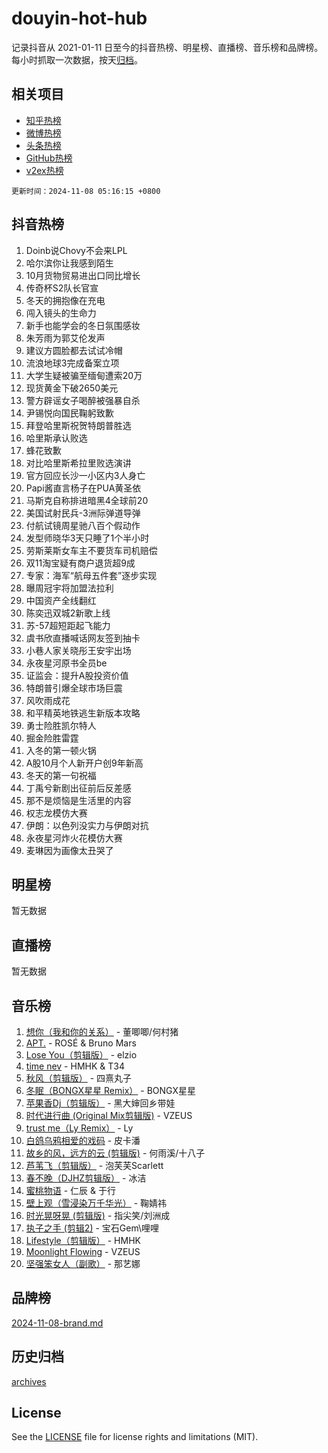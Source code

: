# douyin-hot-hub

记录抖音从 2021-01-11 日至今的抖音热榜、明星榜、直播榜、音乐榜和品牌榜。每小时抓取一次数据，按天[归档](archives)。

## 相关项目

- [知乎热榜](https://github.com/lonnyzhang423/zhihu-hot-hub)
- [微博热榜](https://github.com/lonnyzhang423/weibo-hot-hub)
- [头条热榜](https://github.com/lonnyzhang423/toutiao-hot-hub)
- [GitHub热榜](https://github.com/lonnyzhang423/github-hot-hub)
- [v2ex热榜](https://github.com/lonnyzhang423/v2ex-hot-hub)


`更新时间：2024-11-08 05:16:15 +0800`

## 抖音热榜

1. Doinb说Chovy不会来LPL
1. 哈尔滨你让我感到陌生
1. 10月货物贸易进出口同比增长
1. 传奇杯S2队长官宣
1. 冬天的拥抱像在充电
1. 闯入镜头的生命力
1. 新手也能学会的冬日氛围感妆
1. 朱芳雨为郭艾伦发声
1. 建议方圆脸都去试试冷帽
1. 流浪地球3完成备案立项
1. 大学生疑被骗至缅甸遭索20万
1. 现货黄金下破2650美元
1. 警方辟谣女子喝醉被强暴自杀
1. 尹锡悦向国民鞠躬致歉
1. 拜登哈里斯祝贺特朗普胜选
1. 哈里斯承认败选
1. 蜂花致歉
1. 对比哈里斯希拉里败选演讲
1. 官方回应长沙一小区内3人身亡
1. Papi酱直言杨子在PUA黄圣依
1. 马斯克自称排进暗黑4全球前20
1. 美国试射民兵-3洲际弹道导弹
1. 付航试镜周星驰八百个假动作
1. 发型师晓华3天只睡了1个半小时
1. 劳斯莱斯女车主不要货车司机赔偿
1. 双11淘宝疑有商户退货超9成
1. 专家：海军“航母五件套”逐步实现
1. 曝周冠宇将加盟法拉利
1. 中国资产全线翻红
1. 陈奕迅双城2新歌上线
1. 苏-57超短距起飞能力
1. 虞书欣直播喊话网友签到抽卡
1. 小巷人家关晓彤王安宇出场
1. 永夜星河原书全员be
1. 证监会：提升A股投资价值
1. 特朗普引爆全球市场巨震
1. 风吹雨成花
1. 和平精英地铁逃生新版本攻略
1. 勇士险胜凯尔特人
1. 掘金险胜雷霆
1. 入冬的第一顿火锅
1. A股10月个人新开户创9年新高
1. 冬天的第一句祝福
1. 丁禹兮新剧出征前后反差感
1. 那不是烦恼是生活里的内容
1. 权志龙模仿大赛
1. 伊朗：以色列没实力与伊朗对抗
1. 永夜星河炸火花模仿大赛
1. 麦琳因为画像太丑哭了

## 明星榜

暂无数据

## 直播榜

暂无数据

## 音乐榜

1. [想你（我和你的关系）](https://sf5-hl-cdn-tos.douyinstatic.com/obj/tos-cn-ve-2774/o8QxhcOBDYYX0zqKCjFVQXZ3RBffnRBQEogitG) - 董唧唧/何村猪
1. [APT.](https://sf5-hl-cdn-tos.douyinstatic.com/obj/tos-cn-ve-2774/oUIcRnUtZBV1JgZtxIMCAiiBSVBSEEOCFfkeMQ) - ROSÉ & Bruno Mars
1. [Lose You（剪辑版）](https://sf5-hl-cdn-tos.douyinstatic.com/obj/tos-cn-ve-2774/og9yxQxAWI86iBNr9ojBFMoWTIvDZZb8HwiGY) - elzio
1. [time nev](https://sf5-hl-cdn-tos.douyinstatic.com/obj/tos-cn-ve-2774/oc6aICzpzBCWrhCvDVi2AZmQLt0gIBxfMEfd6i) - HMHK & T34
1. [秋风（剪辑版）](https://sf5-hl-cdn-tos.douyinstatic.com/obj/tos-cn-ve-2774/ocGaU84LfAfzMd2wbXdQFpCGhBiXg82JNMRRie) - 四熹丸子
1. [冬眠（BONGX星星 Remix）](https://sf3-cdn-tos.douyinstatic.com/obj/tos-cn-ve-2774/oMCfFFoE3LwQ7agAgOIG4ieExqkeAsxNBEkLdz) - BONGX星星
1. [苹果香Dj（剪辑版）](https://sf5-hl-cdn-tos.douyinstatic.com/obj/tos-cn-ve-2774/oEeIEQbYGAOspCTRAIeYF4Ok8LgZ8NBaRe4ztR) - 黑大婶回乡带娃
1. [时代进行曲 (Original Mix剪辑版)](https://sf5-hl-cdn-tos.douyinstatic.com/obj/tos-cn-ve-2774/oYrssziLdrtiW6cKABM8n5Vfc2xwXiIBInoAkn) - VZEUS
1. [trust me（Ly Remix）](https://sf5-hl-cdn-tos.douyinstatic.com/obj/tos-cn-ve-2774/oUo1M8fz5AfmMSExABQQKFE0eCMWgsiccfqrMA) - Ly
1. [白鸽乌鸦相爱的戏码](https://sf5-hl-cdn-tos.douyinstatic.com/obj/tos-cn-ve-2774/oMVVEf6eDAOmFtNtCsEqKpIorBDM8Nkg6TZRqC) - 皮卡潘
1. [故乡的风，远方的云 (剪辑版)](https://sf5-hl-cdn-tos.douyinstatic.com/obj/tos-cn-ve-2774/ooPEdiZMrAAWisczq1WXoZYGU6GxII2UUBvYI) - 何雨溪/十八子
1. [芦苇飞（剪辑版）](https://sf5-hl-cdn-tos.douyinstatic.com/obj/tos-cn-ve-2774/ok3IaChjEFFoK3FAMzXDEgfpeE6Al3Nv2BnfCW) - 泡芙芙Scarlett
1. [春不晚（DJHZ剪辑版）](https://sf5-hl-cdn-tos.douyinstatic.com/obj/tos-cn-ve-2774/osEZa7YZ6wNo9QDABgfGFaCQKRQTNafsBJDnKt) - 冰洁
1. [蜜桃物语](https://sf3-cdn-tos.douyinstatic.com/obj/tos-cn-ve-2774/oIhOSCZtIACtYU4XQkngiW9kCBfVD1Fz9IYeqL) - 仁辰 & 于行
1. [壁上观（雪浸染万千华光）](https://sf5-hl-cdn-tos.douyinstatic.com/obj/tos-cn-ve-2774/ocIizBMxWi8vA8UdAMIYdYCjgBB5Z3WZWxrvY) - 鞠婧祎
1. [时光晃呀晃 (剪辑版)](https://sf5-hl-cdn-tos.douyinstatic.com/obj/tos-cn-ve-2774/o8ACeQem3gwI1x3GIYGAfKG0LJebKFRJDwRwyW) - 指尖笑/刘洲成
1. [执子之手 (剪辑2)](https://sf5-hl-cdn-tos.douyinstatic.com/obj/tos-cn-ve-2774/oUoZLQjCc31XzqsBnBQUNgeKtYPBcgbFDwtfcu) - 宝石Gem\哩哩
1. [Lifestyle（剪辑版）](https://sf5-hl-cdn-tos.douyinstatic.com/obj/tos-cn-ve-2774/owfqGgjwG3V5lCLaAIezFMeg3LtuKNBaZKgzPV) - HMHK
1. [Moonlight Flowing](https://sf3-cdn-tos.douyinstatic.com/obj/tos-cn-ve-2774/oopZsCtRnQgOhEYmv9FfBBgwmeaQmWQQZED9tN) - VZEUS
1. [坚强笨女人（副歌）](https://sf6-cdn-tos.douyinstatic.com/obj/tos-cn-ve-2774/ospNInQiZvGWyBVg5zkNsAMct5uJIg1CrZiPL) - 那艺娜

## 品牌榜

[2024-11-08-brand.md](archives/2024-11-08-brand.md)

## 历史归档

[archives](archives)

## License

See the [LICENSE](LICENSE) file for license rights and limitations (MIT).
